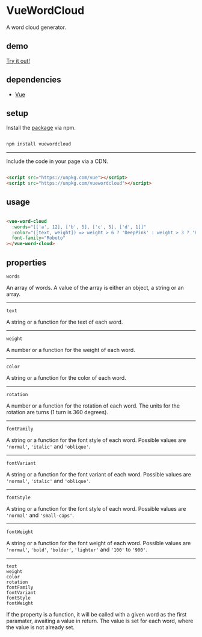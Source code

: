 # VueWordCloud

A word cloud generator.

## demo

[Try it out!](https://seregpie.github.io/VueWordCloud/)

## dependencies

- [Vue](https://github.com/vuejs/vue)

## setup

Install the [package](https://www.npmjs.com/package/vuewordcloud) via npm.

```sh

npm install vuewordcloud

```

---

Include the code in your page via a CDN.

```html

<script src="https://unpkg.com/vue"></script>
<script src="https://unpkg.com/vuewordcloud"></script>

```

## usage

```html

<vue-word-cloud
  :words="[['a', 12], ['b', 5], ['c', 5], ['d', 1]]"
  :color="([text, weight]) => weight > 6 ? 'DeepPink' : weight > 3 ? 'RoyalBlue' : 'Indigo'"
  font-family="Roboto"
></vue-word-cloud>

```

## properties

`words`

An array of words. A value of the array is either an object, a string or an array.

---

`text`

A string or a function for the text of each word.

---

`weight`

A number or a function for the weight of each word.

---

`color`

A string or a function for the color of each word.

---

`rotation`

A number or a function for the rotation of each word. The units for the rotation are turns (1 turn is 360 degrees).

---

`fontFamily`

A string or a function for the font style of each word. Possible values are `'normal'`, `'italic'` and `'oblique'`.

---

`fontVariant`

A string or a function for the font variant of each word. Possible values are `'normal'`, `'italic'` and `'oblique'`.

---

`fontStyle`

A string or a function for the font style of each word. Possible values are `'normal'` and `'small-caps'`.

---

`fontWeight`

A string or a function for the font weight of each word. Possible values are `'normal'`, `'bold'`, `'bolder'`, `'lighter'` and `'100'` to `'900'`.

---

`text`<br/>
`weight`<br/>
`color`<br/>
`rotation`<br/>
`fontFamily`<br/>
`fontVariant`<br/>
`fontStyle`<br/>
`fontWeight`<br/>

If the property is a function, it will be called with a given word as the first paramater, awaiting a value in return. The value is set for each word, where the value is not already set.
